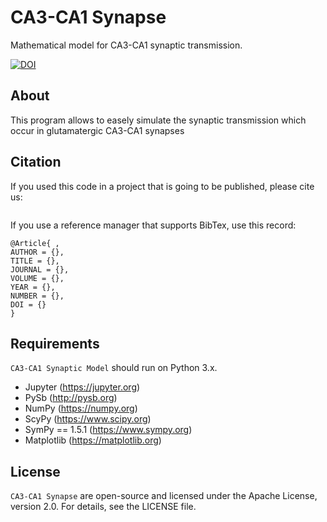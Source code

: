 # CA3-CA1 Synapse
Mathematical model for CA3-CA1 synaptic transmission.

[![DOI]()]()

## About
This program allows to easely simulate the synaptic transmission which occur in glutamatergic CA3-CA1 synapses


## Citation
If you used this code in a project that is going to be published, please cite us:

```

```

If you use a reference manager that supports BibTex, use this record:
```
@Article{ ,
AUTHOR = {},
TITLE = {},
JOURNAL = {},
VOLUME = {},
YEAR = {},
NUMBER = {},
DOI = {}
}
```

## Requirements
`CA3-CA1 Synaptic Model` should run on Python 3.x.

  * Jupyter (https://jupyter.org)
* PySb (http://pysb.org)
* NumPy (https://numpy.org)
* ScyPy (https://www.scipy.org)
* SymPy == 1.5.1 (https://www.sympy.org)
* Matplotlib (https://matplotlib.org)


## License
`CA3-CA1 Synapse` are open-source and licensed under the  Apache License, version 2.0.
For details, see the LICENSE file.

